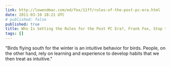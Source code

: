 ```yaml
---
link: http://lowendmac.com/ed/fox/11ff/rules-of-the-post-pc-era.html
date: 2011-03-10 18:21 UTC
# published: false
published: true
title: Who Is Setting the Rules for the Post PC Era?, Frank Fox, Stop the Noiz
tags: []
---
```


"Birds flying south for the winter is an intuitive behavior for birds. People, on the other hand, rely on learning and experience to develop habits that we then treat as intuitive."
